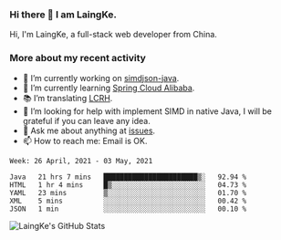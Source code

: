 ### Hi there 👋 I am LaingKe.

Hi, I'm LaingKe, a full-stack web developer from China.

### More about my recent activity

- 🔭 I’m currently working on [simdjson-java](https://github.com/laingke/simdjson-java).
- 🌱 I’m currently learning [Spring Cloud Alibaba](https://github.com/alibaba/spring-cloud-alibaba).
- :books: I’m translating [LCRH](https://github.com/LCTT/LCRH).
- 🤔 I’m looking for help with implement SIMD in native Java, I will be grateful if you can leave any idea.
- 💬 Ask me about anything at [issues](https://github.com/laingke/laingke/issues).
- 📫 How to reach me: Email is OK.

<!--START_SECTION:waka-->
```text
Week: 26 April, 2021 - 03 May, 2021

Java   21 hrs 7 mins   ███████████████████████▒░   92.94 % 
HTML   1 hr 4 mins     █▒░░░░░░░░░░░░░░░░░░░░░░░   04.73 % 
YAML   23 mins         ▒░░░░░░░░░░░░░░░░░░░░░░░░   01.70 % 
XML    5 mins          ░░░░░░░░░░░░░░░░░░░░░░░░░   00.42 % 
JSON   1 min           ░░░░░░░░░░░░░░░░░░░░░░░░░   00.10 % 
```
<!--END_SECTION:waka-->

![LaingKe's GitHub Stats](https://github-readme-stats.vercel.app/api?username=laingke&show_icons=true&theme=nightowl&count_private=true)

